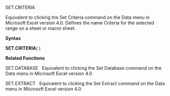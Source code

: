 SET.CRITERIA

Equivalent to clicking the Set Criteria command on the Data menu in
Microsoft Excel version 4.0. Defines the name Criteria for the selected
range on a sheet or macro sheet.

**Syntax**

**SET.CRITERIA**( )

**Related Functions**

SET.DATABASE   Equivalent to clicking the Set Database command on the
Data menu in Microsoft Excel version 4.0

SET.EXTRACT   Equivalent to clicking the Set Extract command on the Data
menu in Microsoft Excel version 4.0


